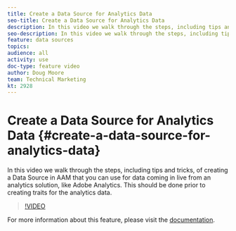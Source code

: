 ```yaml
---
title: Create a Data Source for Analytics Data
seo-title: Create a Data Source for Analytics Data
description: In this video we walk through the steps, including tips and tricks, of creating a Data Source in AAM that you can use for data coming in live from an analytics solution, like Adobe Analytics. This should be done prior to creating traits for the analytics data.
seo-description: In this video we walk through the steps, including tips and tricks, of creating a Data Source in AAM that you can use for data coming in live from an analytics solution, like Adobe Analytics. This should be done prior to creating traits for the analytics data.
feature: data sources
topics: 
audience: all
activity: use
doc-type: feature video
author: Doug Moore
team: Technical Marketing
kt: 2928
---
```


# Create a Data Source for Analytics Data {#create-a-data-source-for-analytics-data}

In this video we walk through the steps, including tips and tricks, of creating a Data Source in AAM that you can use for data coming in live from an analytics solution, like Adobe Analytics. This should be done prior to creating traits for the analytics data.

>[!VIDEO](https://video.tv.adobe.com/v/27329/?quality=12)

For more information about this feature, please visit the [documentation](https://marketing.adobe.com/resources/help/en_US/aam/c_datasources.html).
